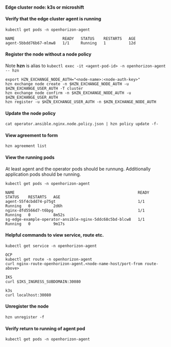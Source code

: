 #### Edge cluster node: k3s or microshift
 
#### Verify that the edge cluster agent is running
```
kubectl get pods -n openhorizon-agent

NAME                     READY   STATUS    RESTARTS   AGE
agent-5bbdd76b67-mlmw8   1/1     Running   1          12d
```

#### Register the node without a node policy

Note **hzn** is alias to  `kubectl exec -it <agent-pod-id> -n openhorizon-agent -- hzn`

```
export HZN_EXCHANGE_NODE_AUTH="<node-name>:<node-auth-key>"
hzn exchange node create -n $HZN_EXCHANGE_NODE_AUTH -u $HZN_EXCHANGE_USER_AUTH -T cluster
hzn exchange node confirm -n $HZN_EXCHANGE_NODE_AUTH -u $HZN_EXCHANGE_USER_AUTH
hzn register -u $HZN_EXCHANGE_USER_AUTH -n $HZN_EXCHANGE_NODE_AUTH
```

#### Update the node policy 
```
cat operator.ansible.nginx.node.policy.json | hzn policy update -f-
```

#### View agreement to form 
```
hzn agreement list
```

#### View the running pods
At least agent and the operator pods should be runnung. Additionally application pods should be running.  
```
kubectl get pods -n openhorizon-agent

NAME                                                      READY   STATUS    RESTARTS   AGE
agent-55f4cbdd74-p75gt                                    1/1     Running   0          2d6h
nginx-dfd5566d7-t6bpg                                     1/1     Running   0          8m52s
sg-edge-example-operator-ansible-nginx-5ddc68c5bd-blcw8   1/1     Running   0          9m17s
```

#### Helpful commands to view service, route etc.
```
kubectl get service -n openhorizon-agent

OCP
kubectl get route -n openhorizon-agent
curl nginx-route-openhorizon-agent.<node-name-host/port-from route-above>

IKS
curl $IKS_INGRESS_SUBDOMAIN:30080

k3s
curl localhost:30080
```

#### Unregister the node 
```
hzn unregister -f
```
#### Verify return to running of agent pod
```
kubectl get pods -n openhorizon-agent
```
